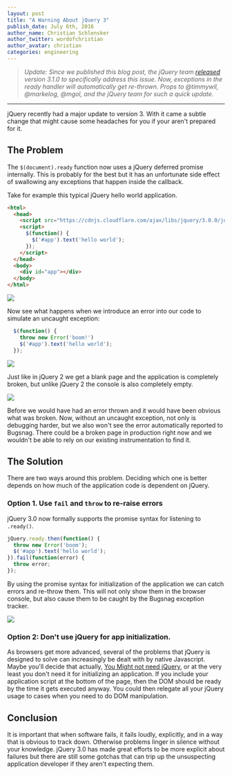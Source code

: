 ```yaml
---
layout: post
title: "A Warning About jQuery 3"
publish_date: July 6th, 2016
author_name: Christian Schlensker
author_twitter: wordofchristian
author_avatar: christian
categories: engineering
---
```


> *Update: Since we published this blog post, the jQuery team [released](https://blog.jquery.com/2016/07/07/jquery-3-1-0-released-no-more-silent-errors) version 3.1.0 to specifically address this issue. Now, exceptions in the ready handler will automatically get re-thrown. Props to @timmywil, @markelog, @mgol, and the jQuery team for such a quick update.*

---

jQuery recently had a major update to version 3. With it came a subtle change
that might cause some headaches for you if your aren't prepared for it.

## The Problem

The `$(document).ready` function now uses a jQuery deferred promise internally.
This is probably for the best but it has an unfortunate side effect of
swallowing any exceptions that happen inside the callback.

Take for example this typical jQuery hello world application.

```html
<html>
  <head>
    <script src="https://cdnjs.cloudflare.com/ajax/libs/jquery/3.0.0/jquery.min.js"></script>
    <script>
      $(function() {
        $('#app').text('hello world');
      });
    </script>
  </head>
  <body>
    <div id="app"></div>
  </body>
</html>
```

![](https://www.dropbox.com/s/bcqnqombabzuebz/Screenshot%202016-07-01%2014.30.33.png?dl=1)

Now see what happens when we introduce an error into our code to simulate an uncaught exception:

```javascript
  $(function() {
    throw new Error('boom!')
    $('#app').text('hello world');
  });
```

![](https://www.dropbox.com/s/08wow5gs4nvzryd/Screenshot%202016-07-01%2014.31.28.png?dl=1)

Just like in jQuery 2 we get a blank page and the application is completely
broken, but unlike jQuery 2 the console is also completely empty.

![](https://www.dropbox.com/s/obhiz2j44u8vjgo/Screenshot%202016-07-01%2014.32.04.png?dl=1)

Before we would have had an error thrown and it would have been obvious what was broken. Now, without an uncaught exception, not only is debugging harder, but we also won't see the error automatically reported to Bugsnag. There could be a broken page in production right now and we wouldn't be able to rely on our existing instrumentation to find it.

## The Solution

There are two ways around this problem. Deciding which one is better depends on how much of
the application code is dependent on jQuery.

### Option 1. Use `fail` and `throw` to re-raise errors

jQuery 3.0 now formally supports the promise syntax for listening to `.ready()`.

```js
jQuery.ready.then(function() {
  throw new Error('boom');
  $('#app').text('hello world');
}).fail(function(error) {
  throw error;
});
```

By using the promise syntax for initialization of the application we can catch errors
and re-throw them. This will not only show them in the browser console, but
also cause them to be caught by the Bugsnag exception tracker.

![](https://www.dropbox.com/s/dbmo076ms9q4vwd/Screenshot%202016-07-01%2014.29.18.png?dl=1)

### Option 2: Don't use jQuery for app initialization.

As browsers get more advanced, several of the problems that jQuery is designed to solve
can increasingly be dealt with by native Javascript. Maybe you'll decide that actually, [You Might not need
jQuery](http://youmightnotneedjquery.com/), or at the very least you don't need
it for initializing an application. If you include your application script at the bottom of the page, then the DOM should be ready by the time it gets executed anyway. You could then relegate all your jQuery usage to cases when you need to do DOM manipulation.

## Conclusion

It is important that when software fails, it fails loudly, explicitly, and in a way that is
obvious to track down. Otherwise problems linger in silence without your knowledge. jQuery 3.0 has made great efforts to be more explicit about failures but there are still some gotchas that can trip up the unsuspecting application developer if they aren't expecting them.

